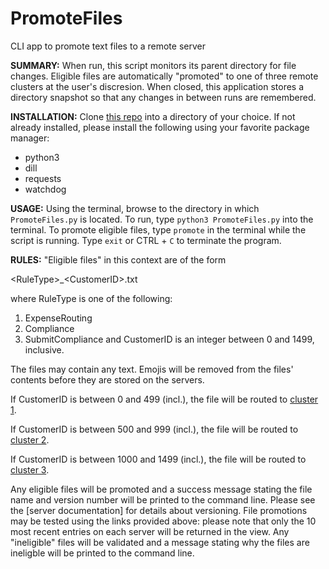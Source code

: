 # PromoteFiles
CLI app to promote text files to a remote server


**SUMMARY:**
When run, this script monitors its parent directory for file changes.
Eligible files are automatically "promoted" to one of three remote clusters at the user's discresion.
When closed, this application stores a directory snapshot so that any changes in between runs are remembered.


**INSTALLATION:**
Clone [this repo](https://github.com/rottney/PromoteFiles.git) into a directory of your choice.
If not already installed, please install the following using your favorite package manager:
* python3
* dill
* requests
* watchdog


**USAGE:**
Using the terminal, browse to the directory in which `PromoteFiles.py` is located.
To run, type ```python3 PromoteFiles.py``` into the terminal.
To promote eligible files, type `promote` in the terminal while the script is running.
Type `exit` or CTRL + `C` to terminate the program.


**RULES:**
"Eligible files" in this context are of the form

\<RuleType>\_\<CustomerID>\.txt

where RuleType is one of the following:
1. ExpenseRouting
2. Compliance
3. SubmitCompliance
and CustomerID is an integer between 0 and 1499, inclusive.

The files may contain any text.  Emojis will be removed from the files' contents before they are stored on the servers.

If CustomerID is between 0 and 499 (incl.), the file will be routed to [cluster 1](http://cluster1.3dpqdi6p3x.us-west-2.elasticbeanstalk.com/home/view).

If CustomerID is between 500 and 999 (incl.), the file will be routed to [cluster 2](http://cluster2.3dpqdi6p3x.us-west-2.elasticbeanstalk.com/home/view).

If CustomerID is between 1000 and 1499 (incl.), the file will be routed to [cluster 3](http://cluster3.3dpqdi6p3x.us-west-2.elasticbeanstalk.com/home/view).

Any eligible files will be promoted and a success message stating the file name and version number will be printed to the command line.  Please see the [server documentation] for details about versioning.  File promotions may be tested using the links provided above:  please note that only the 10 most recent entries on each server will be returned in the view.
Any "ineligible" files will be validated and a message stating why the files are ineligble will be printed to the command line.
